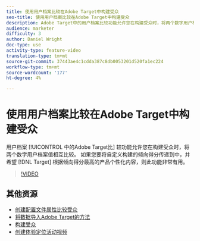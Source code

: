 ```yaml
---
title: 使用用户档案比较在Adobe Target中构建受众
seo-title: 使用用户档案比较在Adobe Target中构建受众
description: Adobe Target中的用户档案比较功能允许您在构建受众时，将两个数字用户档案值相互比较。 如果您要将自定义构建的倾向得分传递到目标并希望根据倾向得分最高的产品个性化内容，则此功能非常有用。
audience: marketer
difficulty: 3
author: Daniel Wright
doc-type: use
activity-type: feature-video
translation-type: tm+mt
source-git-commit: 37443ae4c1cdda387c8db0053201d520fa1ec224
workflow-type: tm+mt
source-wordcount: '177'
ht-degree: 4%

---
```



# 使用用户档案比较在Adobe Target中构建受众

用户档案 [!UICONTROL 中的Adobe Target比] 较功能允许您在构建受众时，将两个数字用户档案值相互比较。 如果您要将自定义构建的倾向得分传递到中，并希望 [!DNL Target] 根据倾向得分最高的产品个性化内容，则此功能非常有用。

>[!VIDEO](https://video.tv.adobe.com/v/23218/?quality=12)

## 其他资源

* [创建配置文件属性比较受众](https://docs.adobe.com/content/help/en/target/using/audiences/create-audiences/creating-a-profile-attribute-comparison-audience.html)
* [将数据导入Adobe Target的方法](https://docs.adobe.com/content/help/en/target/using/implement-target/before-implement/methods/methods-to-get-data-into-target.html)
* [构建受众](https://docs.adobe.com/content/help/en/target/using/audiences/create-audiences/create-audience.html)
* [创建体验定位活动视频](../activities/create-experience-targeting-activities.md)
